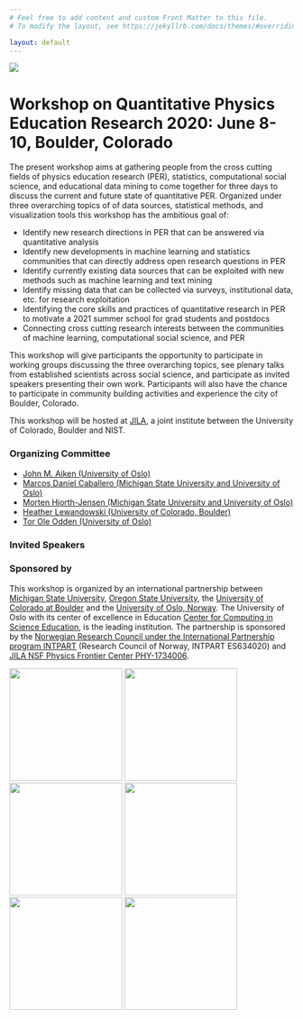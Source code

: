 ```yaml
---
# Feel free to add content and custom Front Matter to this file.
# To modify the layout, see https://jekyllrb.com/docs/themes/#overriding-theme-defaults

layout: default
---
```

<img src="https://jila.colorado.edu/sites/default/files/styles/banner_image/public/images/2018-11/campus_boulder_arial.jpg">

# Workshop on Quantitative Physics Education Research 2020: June 8-10, Boulder, Colorado

The present workshop aims at gathering people from the cross cutting fields of physics education research (PER), statistics, computational social science, and educational data mining to come together for three days to discuss the current and future state of quantitative PER. Organized under three overarching topics of of data sources, statistical methods, and visualization tools this workshop has the ambitious goal of:

- Identify new research directions in PER that can be answered via quantitative analysis
- Identify new developments in machine learning and statistics communities that can directly address open research questions in PER
- Identify currently existing data sources that can be exploited with new methods such as machine learning and text mining
- Identify missing data that can be collected via surveys, institutional data, etc. for research exploitation
- Identifying the core skills and practices of quantitative research in PER to motivate a 2021 summer school for grad students and postdocs
- Connecting cross cutting research interests between the communities of machine learning, computational social science, and PER

This workshop will give participants the opportunity to participate in working groups discussing the three overarching topics, see plenary talks from established scientists across social science, and participate as invited speakers presenting their own work. Participants will also have the chance to participate in community building activities and experience the city of Boulder, Colorado.

This workshop will be hosted at [JILA](https://jila.colorado.edu/about/about-jila), a joint institute between the University of Colorado, Boulder and NIST. 


### Organizing Committee 

* [John M. Aiken (University of Oslo)](https://www.mn.uio.no/fysikk/english/people/johnmai)
* [Marcos Daniel Caballero (Michigan State University and University of Oslo)](https://pa.msu.edu/profile/caballero/)
* [Morten Hjorth-Jensen (Michigan State University and University of Oslo)](https://github.com/mhjensen)
* [Heather Lewandowski (University of Colorado, Boulder)](https://www.colorado.edu/physics/heather-lewandowski)
* [Tor Ole Odden (University of Oslo)](https://www.mn.uio.no/fysikk/english/people/aca/Tor%20Ole%20Odden/)

### Invited Speakers

### Sponsored by

This workshop is organized by an international partnership between
[Michigan State University](https://msu.edu/), [Oregon State University](https://oregonstate.edu/?utm_source=2020%20URM&utm_medium=SEM&utm_campaign=OR&utm_term=Main&gclid=Cj0KCQiAvc_xBRCYARIsAC5QT9kzGL4XpF-ExGQBX7WkLMUJzXToLrhGmE4GOXnZgobHt1H7H2n30SEaAquoEALw_wcB), the [University of Colorado at Boulder](https://www.colorado.edu/) and the [University of Oslo, Norway](https://www.uio.no/english/). The University of Oslo
with its center of excellence in Education [Center for Computing in Science Education](https://www.mn.uio.no/ccse/english/), is the leading institution. The partnership is
sponsored by the [Norwegian Research Council under the International Partnership program INTPART](https://www.forskningsradet.no/en/about-the-research-council/programmes/intpart/) (Research Council of Norway, INTPART
ES634020) and [JILA NSF Physics Frontier Center PHY-1734006](https://www.nsf.gov/awardsearch/showAward?AWD_ID=1734006).

<img src="https://jila.colorado.edu/qip2019/img/sponsors/jila.png" width="200x"/>
<img src="https://avatars2.githubusercontent.com/u/30183848?s=400&v=4" width="200x"/>
<img src="https://uarctic.vps02.fwstatic.download/media/1077/university-of-oslo-logo.png" width="200x"/>
<img src="https://secondnature.org/wp-content/uploads/CU-Boulder-logo-horizontal.jpg" width="200x"/>
<img src="https://upload.wikimedia.org/wikipedia/commons/thumb/7/7a/Michigan_State_University_wordmark.svg/1280px-Michigan_State_University_wordmark.svg.png" width="200x"/>
<img src="https://communications.oregonstate.edu/sites/communications.oregonstate.edu/files/osu-primarylogo-2-compressor.jpg" width="200x"/>

<!-- ![jila logo][jila]
![ccse logo][ccse]
![uio logo][uio]
![cu logo][cu]
![msu logo][msu]
![osu logo][osu] -->
<!-- 
[jila]: https://jila.colorado.edu/qip2019/img/sponsors/jila.png )Logo Title Text 2)

[ccse]: https://avatars2.githubusercontent.com/u/30183848?s=400&v=4 )ccse title)

[uio]: https://uarctic.vps02.fwstatic.download/media/1077/university-of-oslo-logo.png )uio logo)

[cu]: https://secondnature.org/wp-content/uploads/CU-Boulder-logo-horizontal.jpg )cu logo)

[msu]: https://upload.wikimedia.org/wikipedia/commons/thumb/7/7a/Michigan_State_University_wordmark.svg/1280px-Michigan_State_University_wordmark.svg.png )msu logo)

[osu]: https://communications.oregonstate.edu/sites/communications.oregonstate.edu/files/osu-primarylogo-2-compressor.jpg )osu logo) -->

<!-- [mtevans]: /_assets/mtevans.jpeg )mtevans) -->